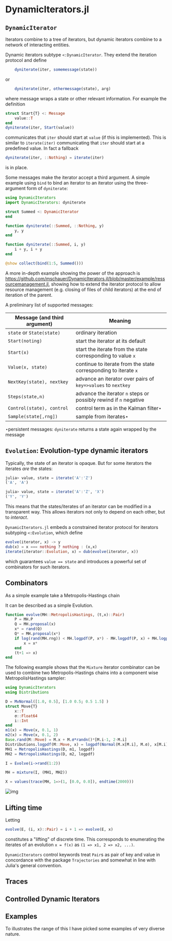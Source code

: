 # DynamicIterators.jl

## `DynamicIterator`
Iterators combine to a tree of iterators, but dynamic iterators combine to a network of interacting entities.

Dynamic iterators subtype `<:DynamicIterator`. They extend the iteration protocol and define
```julia
    dyniterate(iter, somemessage(state))
```
or
```julia
    dyniterate(iter, othermessage(state), arg)
```
where message wraps a state or other relevant information.
For example the definition
```julia
struct Start{T} <: Message
    value::T
end
dyniterate(iter, Start(value))
```
communicates that `iter` should start at `value` (if this is implemented).
This is similar to `iterate(iter)` communicating that `iter` should start at a predefined
value. In fact a fallback
```julia
dyniterate(iter, ::Nothing) = iterate(iter)
```
is in place.

Some messages make the iterator accept a third argument.
A simple example using `bind` to bind an iterator to an iterator using the three-argument form of `dyniterate`:
```julia
using DynamicIterators
import DynamicIterators: dyniterate

struct Summed <: DynamicIterator
end

function dyniterate(::Summed, ::Nothing, y)
    y, y
end

function dyniterate(::Summed, i, y)
    i + y, i + y
end

@show collect(bind(1:5, Summed()))
```

A more in-depth example showing the power of the approach is https://github.com/mschauer/DynamicIterators.jl/blob/master/example/ressourcemanagement.jl, showing how to extend the iterator protocol
to allow resource management (e.g. closing of files of child iterators) at the end of iteration of the parent.

A preliminary list of supported messages:

Message (and third argument) | Meaning
----------------------------|--------------------
`state` or `State(state)`   | ordinary iteration
`Start(noting)`             | start the iterator at its default
`Start(x)`                  | start the iterate from the state corresponding to value `x`
`Value(x, state)`           | continue to iterate from the state corresponding to iterate `x`
`NextKey(state), nextkey`   | advance an iterator over pairs of `key=>values` to `nextkey`
`Steps(state,n)`                  | advance the iterator `n` steps or possibly rewind if `n` negative
`Control(state), control`   | control term as in the Kalman filter⋆
`Sample(state[,rng])`       | sample from iterates⋆

⋆persistent messages: `dyniterate` returns a state again wrapped by the message


## `Evolution`: Evolution-type dynamic iterators
Typically, the state of an iterator is opaque. But for some iterators
the iterates *are* the states:

```julia
julia> value, state = iterate('A':'Z')
('A', 'A')

julia> value, state = iterate('A':'Z', 'X')
('Y', 'Y')
```

This means that the states/iterates of an iterator can be modified in a
transparent way. This allows iterators not only to depend on each other, but to
*interact*.

`DynamicIterators.jl` embeds a constrained iterator protocol for
iterators subtyping `<:Evolution`, which define
```julia
evolve(iterator, x) -> y
dub(x) = x === nothing ? nothing : (x,x)
iterate(iterator::Evolution, x) = dub(evolve(iterator, x))
```
which guarantees `value == state` and introduces a powerful set of combinators
for such iterators.

## Combinators

As a simple example take a Metropolis-Hastings chain

It can be described as a simple Evolution.
```julia
function evolve(MH::MetropolisHastings, (t,x)::Pair)
    P = MH.P
    Q = MH.proposal(x)
    xᵒ = rand(Q)
    Qᵒ = MH.proposal(xᵒ)
    if log(rand(MH.rng)) < MH.logpdf(P, xᵒ) - MH.logpdf(P, x) + MH.logpdf(Qᵒ, x) - MH.logpdf(Q, xᵒ)
        x = xᵒ
    end
    (t+1 => x)
end
```

The following example shows that the `Mixture` iterator combinator can be used to combine two Metropolis-Hastings chains into a component wise MetropolisHastings sampler:

```julia
using DynamicIterators
using Distributions

D = MvNormal([1.0, 0.5], [1.0 0.5; 0.5 1.5] )
struct Move{T}
    x::T
    σ::Float64
    i::Int
end
m1(x) = Move(x, 0.1, 1)
m2(x) = Move(x, 0.1, 2)
Base.rand(M::Move) = M.x + M.σ*randn()*[M.i-1, 2-M.i]
Distributions.logpdf(M::Move, x) = logpdf(Normal(M.x[M.i], M.σ), x[M.i])
MH1 = MetropolisHastings(D, m1, logpdf)
MH2 = MetropolisHastings(D, m2, logpdf)

I = Evolve(i->rand(1:2))

MH = mixture(I, (MH1, MH2))

X = values(trace(MH, 1=>(1, [0.0, 0.0]), endtime(2000)))
```

![img](https://raw.githubusercontent.com/mschauer/DynamicIterators.jl/master/asset/mh.png)

## Lifting time

Letting
```julia
evolve(E, (i, x)::Pair) = i + 1 => evolve(E, x)
```
constitutes a "lifting" of discrete time. This corresponds to enumerating the iterates of an evolution `x = f(x)` as `(1 => x1, 2 => x2, ...)`.

`DynamicIterators` control keywords treat `Pair`s as pair of key and value in concordance with the package `Trajectories` and somewhat in line with Julia's general convention.


## Traces

## Controlled Dynamic Iterators


## Examples

To illustrates the range of this I have picked some examples of very diverse nature.
